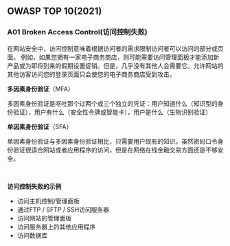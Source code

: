 ## OWASP TOP 10(2021)

### A01 Broken Access Control(访问控制失败)

在网站安全中，访问控制意味着根据访问者的需求限制访问者可以访问的部分或页面。
例如，如果您拥有一家电子商务商店，则可能需要访问管理面板才能添加新产品或为即将到来的假期设置促销。但是，几乎没有其他人会需要它。允许网站的其他访客访问您的登录页面只会使您的电子商务商店受到攻击。

**多因素身份验证**（MFA）

多因素身份验证是呕吐那个过两个或三个独立的凭证：用户知道什么（知识型的身份验证），用户有什么（安全性令牌或智能卡），用户是什么（生物识别验证）

**单因素身份验证**（SFA）

单因素身份验证与多因素身份验证相比，只需要用户现有的知识。虽然密码口令身份验证很适合网站或者应用程序的访问，但是在网络在线金融交易方面还是不够安全。

​            

**访问控制失败的示例**

- 访问主机控制/管理面板
- 通过FTP / SFTP / SSH访问服务器
- 访问网站的管理面板
- 访问服务器上的其他应用程序
- 访问数据库

